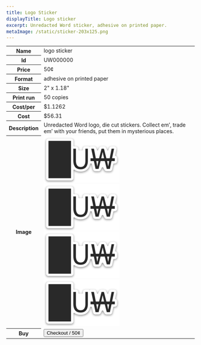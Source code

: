 ```yaml
---
title: Logo Sticker
displayTitle: Logo sticker
excerpt: Unredacted Word sticker, adhesive on printed paper.
metaImage: /static/sticker-203x125.png
---
```



<table class="blocktable">
  <tbody>
    <tr>
      <th>Name</th>
      <td>logo sticker</td>
    </tr>
    <tr>
      <th>Id</th>
      <td>UW000000</td>
    </tr>
    <tr>
      <th>Price</th>
      <td>50¢</td>
    </tr>
    <tr>
      <th>Format</th>
      <td>adhesive on printed paper</td>
    </tr>
    <tr>
      <th>Size</th>
      <td>2" x 1.18"</td>
    </tr>
    <tr>
      <th>Print run</th>
      <td>50 copies</td>
    </tr> 
    <tr>
      <th>Cost/per</th>
      <td>$1.1262</td>
    </tr>
    <tr>
      <th>Cost</th>
      <td>$56.31</td>
    </tr>
    <tr>
      <th>Description</th>
      <td>
        Unredacted Word logo, die cut stickers. Collect emʼ, trade emʼ with your
        friends, put them in mysterious places.
      </td>
    </tr>
    <tr>
      <th>Image</th>
      <td>
        <div class="sticker-assortment">
          <img src="/static/sticker-203x125.png" alt="sticker photo">
          <img src="/static/sticker-203x125.png" alt="sticker photo">
          <img src="/static/sticker-203x125.png" alt="sticker photo">
          <img src="/static/sticker-203x125.png" alt="sticker photo">
        </div>
      </td>
    </tr>
    <tr>
      <th>Buy</th>
      <td>
        <button 
          class="buy-now js-buynow"
          id="checkout-button-sku_GFlC0zzBrcHvid"
          role="link">
          Checkout / 50¢
        </button>
        <div class="js-stripe-errors"></div>
      </td>
    </tr>
  </tbody>
</table>
